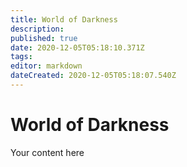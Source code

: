 ```yaml
---
title: World of Darkness
description: 
published: true
date: 2020-12-05T05:18:10.371Z
tags: 
editor: markdown
dateCreated: 2020-12-05T05:18:07.540Z
---
```


# World of Darkness
Your content here